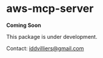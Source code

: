 # aws-mcp-server

**Coming Soon**

This package is under development.

Contact: iddvilliers@gmail.com
